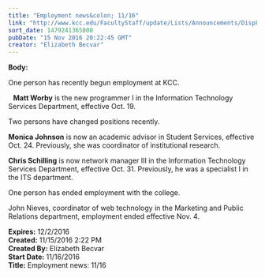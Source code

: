 ```yaml
---
title: "Employment news&colon; 11/16"
link: "http://www.kcc.edu/FacultyStaff/update/Lists/Announcements/DispForm.aspx?ID=2329"
sort_date: 1479241365000
pubDate: "15 Nov 2016 20:22:45 GMT"
creator: "Elizabeth Becvar"
---
```


<div><b>Body:</b> <div class="ExternalClassD406B19BE8554F94AEFE7ADA8A791AEA"><p>One person has recently begun employment at KCC.</p>
<p><strong><img src="/FacultyStaff/update/PublishingImages/Matt_Worby.jpg" alt="" style="vertical-align:auto;float:left;margin:5px" />Matt Worby</strong> is the new programmer I in the Information Technology Services Department, effective Oct. 19.</p>
<p>Two persons have changed positions recently.</p>
<p><strong>Monica Johnson</strong> is now an academic advisor in Student Services, effective Oct. 24. Previously, she was coordinator of institutional research.</p>
<p><strong>Chris Schilling</strong> is now network manager III in the Information Technology Services Department, effective Oct. 31. Previously, he was a specialist I in the ITS department.</p>
<p>One person has ended employment with the college.</p>
<p>John Nieves, coordinator of web technology in the Marketing and Public Relations department, employment ended effective Nov. 4.</p></div></div>
<div><b>Expires:</b> 12/2/2016</div>
<div><b>Created:</b> 11/15/2016 2:22 PM</div>
<div><b>Created By:</b> Elizabeth Becvar</div>
<div><b>Start Date:</b> 11/16/2016</div>
<div><b>Title:</b> Employment news: 11/16</div>
